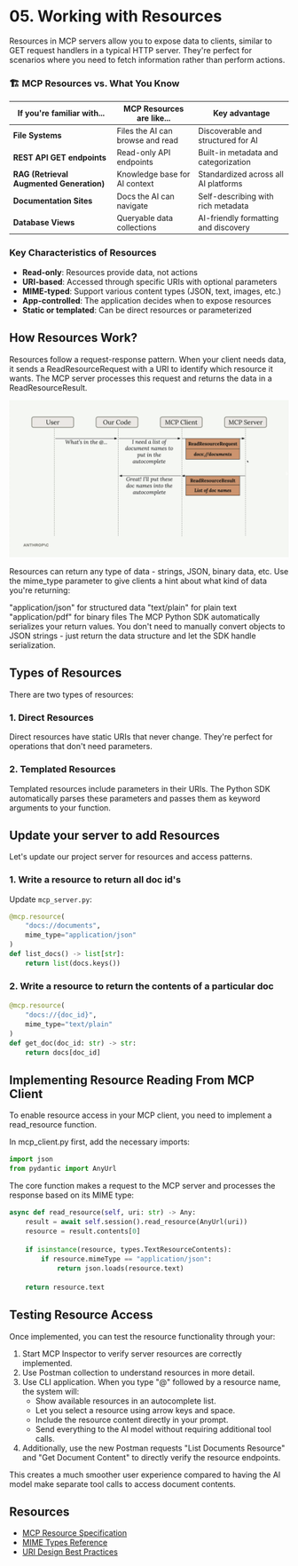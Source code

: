 # 05. Working with Resources

Resources in MCP servers allow you to expose data to clients, similar to GET request handlers in a typical HTTP server. They're perfect for scenarios where you need to fetch information rather than perform actions.



### 🏗️ MCP Resources vs. What You Know

| **If you're familiar with...** | **MCP Resources are like...** | **Key advantage** |
|-------------------------------|--------------------------------|-------------------|
| **File Systems** | Files the AI can browse and read | Discoverable and structured for AI |
| **REST API GET endpoints** | Read-only API endpoints | Built-in metadata and categorization |
| **RAG (Retrieval Augmented Generation)** | Knowledge base for AI context | Standardized across all AI platforms |
| **Documentation Sites** | Docs the AI can navigate | Self-describing with rich metadata |
| **Database Views** | Queryable data collections | AI-friendly formatting and discovery |

### Key Characteristics of Resources

- **Read-only**: Resources provide data, not actions
- **URI-based**: Accessed through specific URIs with optional parameters
- **MIME-typed**: Support various content types (JSON, text, images, etc.)
- **App-controlled**: The application decides when to expose resources
- **Static or templated**: Can be direct resources or parameterized

## How Resources Work?

Resources follow a request-response pattern. When your client needs data, it sends a ReadResourceRequest with a URI to identify which resource it wants. The MCP server processes this request and returns the data in a ReadResourceResult.

![resource](./resource-flow.png)

Resources can return any type of data - strings, JSON, binary data, etc. Use the mime_type parameter to give clients a hint about what kind of data you're returning:

"application/json" for structured data
"text/plain" for plain text
"application/pdf" for binary files
The MCP Python SDK automatically serializes your return values. You don't need to manually convert objects to JSON strings - just return the data structure and let the SDK handle serialization.


## Types of Resources

There are two types of resources:

### 1. Direct Resources
Direct resources have static URIs that never change. They're perfect for operations that don't need parameters.

### 2. Templated Resources
Templated resources include parameters in their URIs. The Python SDK automatically parses these parameters and passes them as keyword arguments to your function.

## Update your server to add Resources

Let's update our project server for resources and access patterns.

### 1. Write a resource to return all doc id's

Update `mcp_server.py`:


```python
@mcp.resource(
    "docs://documents",
    mime_type="application/json"
)
def list_docs() -> list[str]:
    return list(docs.keys())
```

### 2. Write a resource to return the contents of a particular doc

```python
@mcp.resource(
    "docs://{doc_id}",
    mime_type="text/plain"
)
def get_doc(doc_id: str) -> str:
    return docs[doc_id]
```

## Implementing Resource Reading From MCP Client

To enable resource access in your MCP client, you need to implement a read_resource function. 

In mcp_client.py first, add the necessary imports:

```python
import json
from pydantic import AnyUrl
```

The core function makes a request to the MCP server and processes the response based on its MIME type:

```python
async def read_resource(self, uri: str) -> Any:
    result = await self.session().read_resource(AnyUrl(uri))
    resource = result.contents[0]
    
    if isinstance(resource, types.TextResourceContents):
        if resource.mimeType == "application/json":
            return json.loads(resource.text)
    
    return resource.text
```

## Testing Resource Access

Once implemented, you can test the resource functionality through your:
1. Start MCP Inspector to verify server resources are correctly implemented.
2. Use Postman collection to understand resources in more detail.
3. Use CLI application. When you type "@" followed by a resource name, the system will:
   - Show available resources in an autocomplete list.
   - Let you select a resource using arrow keys and space.
   - Include the resource content directly in your prompt.
   - Send everything to the AI model without requiring additional tool calls.
4. Additionally, use the new Postman requests "List Documents Resource" and "Get Document Content" to directly verify the resource endpoints.

This creates a much smoother user experience compared to having the AI model make separate tool calls to access document contents. 

## Resources

- [MCP Resource Specification](https://modelcontextprotocol.io/specification/2025-06-18#resources)
- [MIME Types Reference](https://developer.mozilla.org/en-US/docs/Web/HTTP/Basics_of_HTTP/MIME_types)
- [URI Design Best Practices](https://tools.ietf.org/html/rfc3986) 